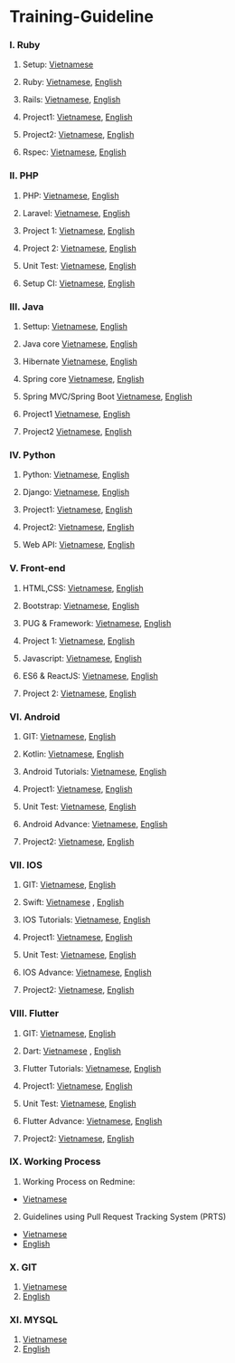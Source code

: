 # Training-Guideline

### I. Ruby
1. Setup: [Vietnamese](https://docs.google.com/document/d/1AmASGK2ElxtXEKSh0ZFIBneZuVxtd6_1ofoYAauTicM/edit#)

2. Ruby: [Vietnamese](https://github.com/framgia/Training-Guideline/blob/master/Ruby/ruby.md), [English](https://github.com/framgia/Training-Guideline/blob/master/Ruby/ruby.en.md)

3. Rails: [Vietnamese](https://github.com/framgia/Training-Guideline/blob/master/Rails/rails_tutorial.md), [English](https://github.com/framgia/Training-Guideline/blob/master/Rails/rails_tutorial_en.md)

4. Project1: [Vietnamese](https://github.com/framgia/Training-Guideline/blob/master/Rails/project1.md), [English](https://github.com/framgia/Training-Guideline/blob/master/Rails/project1_en.md)

5. Project2: [Vietnamese](https://github.com/framgia/Training-Guideline/blob/master/Rails/project2.md), [English](https://github.com/framgia/Training-Guideline/blob/master/Rails/project2_en.md)

6. Rspec: [Vietnamese](https://github.com/framgia/Training-Guideline/blob/master/Rails/rspec.md), [English](https://github.com/framgia/Training-Guideline/blob/master/Rails/rspec_en.md)

### II. PHP
1. PHP: [Vietnamese](https://github.com/framgia/Training-Guideline/blob/master/PHP/php.md), [English](https://github.com/framgia/Training-Guideline/blob/master/PHP/php.en.md)

2. Laravel: [Vietnamese](https://github.com/framgia/Training-Guideline/blob/master/Laravel/laravel.md), [English](https://github.com/framgia/Training-Guideline/blob/master/Laravel/laravel.en.md)

3. Project 1: [Vietnamese](https://github.com/framgia/Training-Guideline/blob/master/Laravel/project1.md), [English](https://github.com/framgia/Training-Guideline/blob/master/Laravel/project1.en.md)

4. Project 2: [Vietnamese](https://github.com/framgia/Training-Guideline/blob/master/Laravel/project2.md), [English](https://github.com/framgia/Training-Guideline/blob/master/Laravel/project2.en.md)

5. Unit Test: [Vietnamese](https://github.com/framgia/Training-Guideline/blob/master/Laravel/unittest.md), [English](https://github.com/framgia/Training-Guideline/blob/master/Laravel/unittest.en.md)

6. Setup CI: [Vietnamese](https://github.com/framgia/Training-Guideline/blob/master/Laravel/setup_ci.md), [English](https://github.com/framgia/Training-Guideline/blob/master/Laravel/setup_ci.en.md)

### III. Java
1. Settup:
[Vietnamese](https://docs.google.com/document/d/1Bhce_meNfVhBhtTsPDtclI0Fz56VjB8-g1gKqjKMats/edit?usp=sharing),
[English](https://docs.google.com/document/d/1Bhce_meNfVhBhtTsPDtclI0Fz56VjB8-g1gKqjKMats/edit?usp=sharing)

2. Java core
[Vietnamese](https://github.com/framgia/Training-Guideline/blob/master/Java/javacore_tutorial.md),
[English](https://github.com/framgia/Training-Guideline/blob/master/Java/javacore_tutorial_en.md)

3. Hibernate
[Vietnamese](https://github.com/framgia/Training-Guideline/blob/master/Java/hibernate_tutorial.md),
[English](https://github.com/framgia/Training-Guideline/blob/master/Java/hibernate_tutorial_en.md)

4. Spring core
[Vietnamese](https://github.com/framgia/Training-Guideline/blob/master/Java/SpringCore_tutorial.md),
[English](https://github.com/framgia/Training-Guideline/blob/master/Java/SpringCore_tutorial_en.md)

5. Spring MVC/Spring Boot
[Vietnamese](https://github.com/framgia/Training-Guideline/blob/master/Java/SpringMVC_tutorial.md),
[English](https://github.com/framgia/Training-Guideline/blob/master/Java/SpringMVC_tutorial_en.md)

6. Project1
[Vietnamese](https://github.com/framgia/Training-Guideline/blob/master/Java/project_1.md),
[English](https://github.com/framgia/Training-Guideline/blob/master/Java/project_1_en.md)

7. Project2
[Vietnamese](https://github.com/framgia/Training-Guideline/blob/master/Java/project_2.md),
[English](https://github.com/framgia/Training-Guideline/blob/master/Java/project_2_en.md)

### IV. Python

1. Python: [Vietnamese](https://github.com/framgia/Training-Guideline/blob/master/Python/python.md), [English](https://github.com/framgia/Training-Guideline/blob/master/Python/python_en.md)

2. Django: [Vietnamese](https://github.com/framgia/Training-Guideline/blob/master/Django/django.md), [English](https://github.com/framgia/Training-Guideline/blob/master/Django/django_en.md)

3. Project1: [Vietnamese](https://github.com/framgia/Training-Guideline/blob/master/Django/project1.md), [English](https://github.com/framgia/Training-Guideline/blob/master/Django/project1_en.md)

4. Project2: [Vietnamese](https://github.com/framgia/Training-Guideline/blob/master/Django/project2.md), [English](https://github.com/framgia/Training-Guideline/blob/master/Django/project2_en.md)

5. Web API: [Vietnamese](https://github.com/framgia/Training-Guideline/blob/master/Django/api.md), [English](https://github.com/framgia/Training-Guideline/blob/master/Django/api_en.md)

### V. Front-end

1. HTML,CSS: [Vietnamese](https://github.com/framgia/Training-Guideline/blob/master/FrontEnd/HtmlCss.md), [English](https://github.com/framgia/Training-Guideline/blob/master/FrontEnd/HtmlCss_en.md)

2. Bootstrap: [Vietnamese](https://github.com/framgia/Training-Guideline/blob/master/FrontEnd/Bootstrap.md), [English](https://github.com/framgia/Training-Guideline/blob/master/FrontEnd/Bootstrap_en.md)

3. PUG & Framework: [Vietnamese](https://github.com/framgia/Training-Guideline/blob/master/FrontEnd/PugAndFramework.md), [English](https://github.com/framgia/Training-Guideline/blob/master/FrontEnd/PugAndFramework_en.md)

4. Project 1: [Vietnamese](https://github.com/framgia/Training-Guideline/blob/master/FrontEnd/Project1.md), [English](https://github.com/framgia/Training-Guideline/blob/master/FrontEnd/Project1_en.md)

5. Javascript: [Vietnamese](https://github.com/framgia/Training-Guideline/blob/master/FrontEnd/Javascript.md), [English](https://github.com/framgia/Training-Guideline/blob/master/FrontEnd/Javascript_en.md)

6. ES6 & ReactJS: [Vietnamese](https://github.com/framgia/Training-Guideline/blob/master/FrontEnd/ES6AndReactJS.md), [English](https://github.com/framgia/Training-Guideline/blob/master/FrontEnd/ES6AndReactJS_en.md)

7. Project 2: [Vietnamese](https://github.com/framgia/Training-Guideline/blob/master/FrontEnd/Project2.md), [English](https://github.com/framgia/Training-Guideline/blob/master/FrontEnd/Project2_en.md)

### VI. Android
1. GIT: [Vietnamese](https://github.com/framgia/Training-Guideline/blob/master/Git/git_tutorial.md), [English](https://github.com/framgia/Training-Guideline/blob/master/Git/git_tutorial_en.md)

2. Kotlin: [Vietnamese](https://github.com/framgia/Training-Guideline/blob/master/Kotlin/kotlin.md), [English](https://github.com/framgia/Training-Guideline/blob/master/Kotlin/kotlin.en.md)

4. Android Tutorials: [Vietnamese](https://github.com/framgia/Training-Guideline/blob/master/Android/android_tutorial.md), [English](https://github.com/framgia/Training-Guideline/blob/master/Android/android_tutorial_en.md)

5. Project1: [Vietnamese](https://github.com/framgia/Training-Guideline/blob/master/Android/project1.md), [English](https://github.com/framgia/Training-Guideline/blob/master/Android/project1_en.md)

6. Unit Test:  [Vietnamese](https://github.com/framgia/Training-Guideline/blob/master/Android/unit-test/unit_test.md),
      [English](https://github.com/framgia/Training-Guideline/blob/master/Android/unit-test/unit_test_en.md)

7. Android Advance: [Vietnamese](https://github.com/framgia/Training-Guideline/blob/master/Android/android_advanced.md), [English](https://github.com/framgia/Training-Guideline/blob/master/Android/android_advanced_en.md)

8. Project2: [Vietnamese](https://github.com/framgia/Training-Guideline/blob/master/Android/project2.md), [English](https://github.com/framgia/Training-Guideline/blob/master/Android/project2_en.md)

### VII. IOS
1. GIT: [Vietnamese](https://github.com/framgia/Training-Guideline/blob/master/Git/git_tutorial.md), [English](https://github.com/framgia/Training-Guideline/blob/master/Git/git_tutorial_en.md)

2. Swift: [Vietnamese](https://github.com/framgia/Training-Guideline/blob/master/Swift/swift.md) , [English](https://github.com/framgia/Training-Guideline/blob/master/Swift/swift.en.md)

4. IOS Tutorials: [Vietnamese](https://github.com/framgia/Training-Guideline/blob/master/IOS/ios_tutorial.md), [English](https://github.com/framgia/Training-Guideline/blob/master/IOS/ios_tutorial_en.md)

5. Project1: [Vietnamese](https://github.com/framgia/Training-Guideline/blob/master/IOS/project1.md), [English](https://github.com/framgia/Training-Guideline/blob/master/IOS/project1_en.md)

6. Unit Test: [Vietnamese](https://github.com/framgia/Training-Guideline/blob/master/IOS/unit-test/unit_test.md), [English](https://github.com/framgia/Training-Guideline/blob/master/IOS/unit-test/unit_test_en.md)

7. IOS Advance: [Vietnamese](https://github.com/framgia/Training-Guideline/blob/master/IOS/ios_advanced.md), [English](https://github.com/framgia/Training-Guideline/blob/master/IOS/ios_advanced_en.md)

8. Project2: [Vietnamese](https://github.com/framgia/Training-Guideline/blob/master/IOS/project2.md), [English](https://github.com/framgia/Training-Guideline/blob/master/IOS/project2_en.md)

### VIII. Flutter
1. GIT: [Vietnamese](https://github.com/framgia/Training-Guideline/blob/master/Git/git_tutorial.md), [English](https://github.com/framgia/Training-Guideline/blob/master/Git/git_tutorial_en.md)

2. Dart: [Vietnamese](https://github.com/framgia/Training-Guideline/blob/master/Dart/dart.md) , [English](https://github.com/framgia/Training-Guideline/blob/master/Dart/dart.en.md)

4. Flutter Tutorials: [Vietnamese](https://github.com/framgia/Training-Guideline/blob/master/Flutter/flutter_tutorial.md), [English](https://github.com/framgia/Training-Guideline/blob/master/Flutter/flutter_tutorial.md)

5. Project1: [Vietnamese](https://github.com/framgia/Training-Guideline/blob/master/Flutter/project1.md), [English](https://github.com/framgia/Training-Guideline/blob/master/Flutter/project1_en.md)

6. Unit Test: [Vietnamese](https://github.com/framgia/Training-Guideline/blob/master/Flutter/unit-test/unit_test.md), [English](https://github.com/framgia/Training-Guideline/blob/master/Flutter/unit-test/unit_test_en.md)

7. Flutter Advance: [Vietnamese](https://github.com/framgia/Training-Guideline/blob/master/Flutter/flutter_advanced.md), [English](https://github.com/framgia/Training-Guideline/blob/master/Flutter/flutter_advanced.md)

8. Project2: [Vietnamese](https://github.com/framgia/Training-Guideline/blob/master/Flutter/project2.md), [English](https://github.com/framgia/Training-Guideline/blob/master/Flutter/project2_en.md)


### IX. Working Process
1. Working Process on Redmine:
  - [Vietnamese](https://github.com/framgia/Training-Guideline/blob/master/WorkingProcess/redmine/redmine.md)
2. Guidelines using Pull Request Tracking System (PRTS)
  - [Vietnamese](https://github.com/framgia/Training-Guideline/blob/master/WorkingProcess/prts/prts_vi.pdf)
  - [English](https://github.com/framgia/Training-Guideline/blob/master/WorkingProcess/prts/prts_en.pdf)

### X. GIT
1. [Vietnamese](https://github.com/framgia/Training-Guideline/blob/master/Git/git_tutorial.md)
2. [English](https://github.com/framgia/Training-Guideline/blob/master/Git/git_tutorial_en.md)

### XI. MYSQL
1. [Vietnamese](https://github.com/framgia/Training-Guideline/blob/master/mysql/mysql.md)
2. [English](https://github.com/framgia/Training-Guideline/blob/master/mysql/mysql.en.md)
